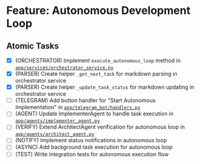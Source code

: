 # Feature: Autonomous Development Loop

## Atomic Tasks
- [x] (ORCHESTRATOR) Implement `execute_autonomous_loop` method in [`app/services/orchestrator_service.py`](ai_dev_bot_platform/app/services/orchestrator_service.py)
- [x] (PARSER) Create helper `_get_next_task` for markdown parsing in orchestrator service
- [x] (PARSER) Create helper `_update_task_status` for markdown updating in orchestrator service
- [ ] (TELEGRAM) Add button handler for "Start Autonomous Implementation" in [`app/telegram_bot/handlers.py`](ai_dev_bot_platform/app/telegram_bot/handlers.py)
- [ ] (AGENT) Update ImplementerAgent to handle task execution in [`app/agents/implementer_agent.py`](ai_dev_bot_platform/app/agents/implementer_agent.py)
- [ ] (VERIFY) Extend ArchitectAgent verification for autonomous loop in [`app/agents/architect_agent.py`](ai_dev_bot_platform/app/agents/architect_agent.py)
- [ ] (NOTIFY) Implement status notifications in autonomous loop
- [ ] (ASYNC) Add background task execution for autonomous loop
- [ ] (TEST) Write integration tests for autonomous execution flow